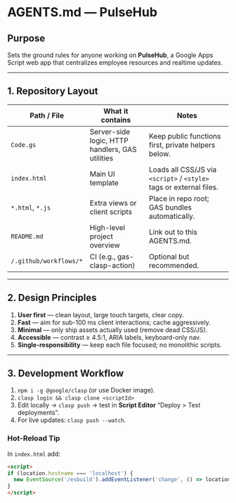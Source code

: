 # AGENTS.md — PulseHub

## Purpose  
Sets the ground rules for anyone working on **PulseHub**, a Google Apps Script web app that centralizes employee resources and realtime updates.

---

## 1. Repository Layout  
| Path / File               | What it contains | Notes |
|---------------------------|------------------|-------|
| `Code.gs`                 | Server-side logic, HTTP handlers, GAS utilities | Keep public functions first, private helpers below. |
| `index.html`              | Main UI template | Loads all CSS/JS via `<script>` / `<style>` tags or external files. |
| `*.html`, `*.js`          | Extra views or client scripts | Place in repo root; GAS bundles automatically. |
| `README.md`               | High-level project overview | Link out to this AGENTS.md. |
| `/.github/workflows/*`    | CI (e.g., gas-clasp-action) | Optional but recommended. |

---

## 2. Design Principles  
1. **User first** — clean layout, large touch targets, clear copy.  
2. **Fast** — aim for sub-100 ms client interactions; cache aggressively.  
3. **Minimal** — only ship assets actually used (remove dead CSS/JS).  
4. **Accessible** — contrast ≥ 4.5:1, ARIA labels, keyboard-only nav.  
5. **Single-responsibility** — keep each file focused; no monolithic scripts.

---

## 3. Development Workflow  
1. `npm i -g @google/clasp` (or use Docker image).  
2. `clasp login && clasp clone <scriptId>`  
3. Edit locally → `clasp push` → test in **Script Editor** “Deploy > Test deployments”.  
4. For live updates: `clasp push --watch`.  

### Hot-Reload Tip  
In `index.html` add:

```html
<script>
if (location.hostname === 'localhost') {
  new EventSource('/esbuild').addEventListener('change', () => location.reload());
}
</script>
